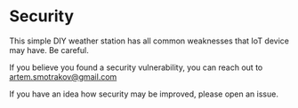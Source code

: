# Security

This simple DIY weather station has all common weaknesses that IoT device may have. Be careful.

If you believe you found a security vulnerability, you can reach out to artem.smotrakov@gmail.com

If you have an idea how security may be improved, please open an issue.
